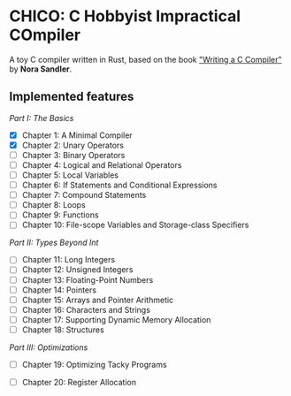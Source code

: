 
# CHICO: C Hobbyist Impractical COmpiler

A toy C compiler written in Rust, based on the book ["Writing a C Compiler"](https://norasandler.com/book/) by **Nora Sandler**.

## Implemented features

*Part I: The Basics*
 - [x] Chapter 1: A Minimal Compiler
 - [x] Chapter 2: Unary Operators
 - [ ] Chapter 3: Binary Operators
 - [ ] Chapter 4: Logical and Relational Operators
 - [ ] Chapter 5: Local Variables
 - [ ] Chapter 6: If Statements and Conditional Expressions
 - [ ] Chapter 7: Compound Statements
 - [ ] Chapter 8: Loops
 - [ ] Chapter 9: Functions
 - [ ] Chapter 10: File-scope Variables and Storage-class Specifiers

*Part II: Types Beyond Int*
 - [ ] Chapter 11: Long Integers
 - [ ] Chapter 12: Unsigned Integers
 - [ ] Chapter 13: Floating-Point Numbers
 - [ ] Chapter 14: Pointers
 - [ ] Chapter 15: Arrays and Pointer Arithmetic
 - [ ] Chapter 16: Characters and Strings
 - [ ] Chapter 17: Supporting Dynamic Memory Allocation
 - [ ] Chapter 18: Structures
 
 *Part III: Optimizations*
 - [ ] Chapter 19: Optimizing Tacky Programs
 - [ ] Chapter 20: Register Allocation

